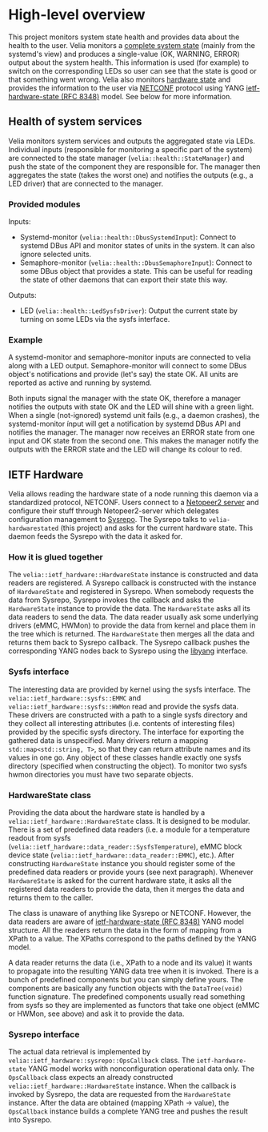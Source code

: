 # High-level overview

This project monitors system state health and provides data about the health to the user.
Velia monitors a [complete system state](#health-of-system-services) (mainly from the systemd's view) and produces a single-value (OK, WARNING, ERROR) output about the system health.
This information is used (for example) to switch on the corresponding LEDs so user can see that the state is good or that something went wrong.
Velia also monitors [hardware state](#ietf-hardware) and provides the information to the user via [NETCONF](https://en.wikipedia.org/wiki/NETCONF) protocol using YANG [ietf-hardware-state (RFC 8348)](https://tools.ietf.org/html/rfc8348#appendix-A) model.
See below for more information.

## Health of system services
Velia monitors system services and outputs the aggregated state via LEDs.
Individual inputs (responsible for monitoring a specific part of the system) are connected to the state manager (`velia::health::StateManager`) and push the state of the component they are responsible for.
The manager then aggregates the state (takes the worst one) and notifies the outputs (e.g., a LED driver) that are connected to the manager.

### Provided modules
Inputs:
 * Systemd-monitor (`velia::health::DbusSystemdInput`): Connect to systemd DBus API and monitor states of units in the system. It can also ignore selected units.
 * Semaphore-monitor (`velia::health::DbusSemaphoreInput`): Connect to some DBus object that provides a state. This can be useful for reading the state of other daemons that can export their state this way.

Outputs:
 * LED (`velia::health::LedSysfsDriver`): Output the current state by turning on some LEDs via the sysfs interface.

### Example
A systemd-monitor and semaphore-monitor inputs are connected to velia along with a LED output.
Semaphore-monitor will connect to some DBus object's notifications and provide (let's say) the state OK.
All units are reported as active and running by systemd.

Both inputs signal the manager with the state OK, therefore a manager notifies the outputs with state OK and the LED will shine with a green light.
When a single (not-ignored) systemd unit fails (e.g., a daemon crashes), the systemd-monitor ínput will get a notification by systemd DBus API and notifies the manager.
The manager now receives an ERROR state from one input and OK state from the second one.
This makes the manager notify the outputs with the ERROR state and the LED will change its colour to red.

## IETF Hardware
Velia allows reading the hardware state of a node running this daemon via a standardized protocol, NETCONF.
Users connect to a [Netopeer2 server](https://github.com/CESNET/netopeer2) and configure their stuff through Netopeer2-server which delegates configuration management to [Sysrepo](http://www.sysrepo.org/).
The Sysrepo talks to `velia-hardwarestated` (this project) and asks for the current hardware state.
This daemon feeds the Sysrepo with the data it asked for.

### How it is glued together
The `velia::ietf_hardware::HardwareState` instance is constructed and data readers are registered.
A Sysrepo callback is constructed with the instance of `HardwareState` and registered in Sysrepo.
When somebody requests the data from Sysrepo, Sysrepo invokes the callback and asks the `HardwareState` instance to provide the data.
The `HardwareState` asks all its data readers to send the data.
The data reader usually ask some underlying drivers (eMMC, HWMon) to provide the data from kernel and place them in the tree which is returned.
The `HardwareState` then merges all the data and returns them back to Sysrepo callback.
The Sysrepo callback pushes the corresponding YANG nodes back to Sysrepo using the [libyang](https://github.com/CESNET/libyang) interface.

### Sysfs interface
The interesting data are provided by kernel using the sysfs interface.
The `velia::ietf_hardware::sysfs::EMMC` and `velia::ietf_hardware::sysfs::HWMon` read and provide the sysfs data.
These drivers are constructed with a path to a single sysfs directory and they collect all interesting attributes (i.e. contents of interesting files) provided by the specific sysfs directory.
The interface for exporting the gathered data is unspecified.
Many drivers return a mapping `std::map<std::string, T>`, so that they can return attribute names and its values in one go.
Any object of these classes handle exactly one sysfs directory (specified when constructing the object).
To monitor two sysfs hwmon directories you must have two separate objects.

### HardwareState class
Providing the data about the hardware state is handled by a `velia::ietf_hardware::HardwareState` class.
It is designed to be modular.
There is a set of predefined data readers (i.e. a module for a temperature readout from sysfs (`velia::ietf_hardware::data_reader::SysfsTemperature`), eMMC block device state (`velia::ietf_hardware::data_reader::EMMC`), etc.).
After constructing `HardwareState` instance you should register some of the predefined data readers or provide yours (see next paragraph).
Whenever `HardwareState` is asked for the current hardware state, it asks all the registered data readers to provide the data, then it merges the data and returns them to the caller.

The class is unaware of anything like Sysrepo or NETCONF.
However, the data readers are aware of [ietf-hardware-state (RFC 8348)](https://tools.ietf.org/html/rfc8348#appendix-A) YANG model structure.
All the readers return the data in the form of mapping from a XPath to a value.
The XPaths correspond to the paths defined by the YANG model.

A data reader returns the data (i.e., XPath to a node and its value) it wants to propagate into the resulting YANG data tree when it is invoked.
There is a bunch of predefined components but you can simply define yours.
The components are basically any function objects with the `DataTree(void)` function signature.
The predefined components usually read something from sysfs so they are implemented as functors that take one object (eMMC or HWMon, see above) and ask it to provide the data.

### Sysrepo interface
The actual data retrieval is implemented by `velia::ietf_hardware::sysrepo::OpsCallback` class.
The `ietf-hardware-state` YANG model works with nonconfiguration operational data only.
The `OpsCallback` class expects an already constructed `velia::ietf_hardware::HardwareState` instance.
When the callback is invoked by Sysrepo, the data are requested from the `HardwareState` instance.
After the data are obtained (mapping XPath -> value), the `OpsCallback` instance builds a complete YANG tree and pushes the result into Sysrepo.
